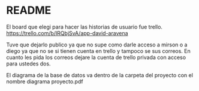 # README

El board que elegi para hacer las historias de usuario fue trello.
https://trello.com/b/IRQbjSvA/app-david-aravena

Tuve que dejarlo publico ya que no supe como darle acceso a mirson o a diego ya que no se si tienen cuenta en trello y tampoco se sus correos. En cuanto les pida los correos dejare la cuenta de trello privada con acceso para ustedes dos.

El diagrama de la base de datos va dentro de la carpeta del proyecto con el nombre diagrama proyecto.pdf